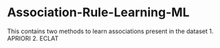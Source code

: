 # Association-Rule-Learning-ML
This contains two methods to learn associations present in the dataset 
     1. APRIORI
     2. ECLAT
